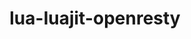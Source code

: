 ---
title: "lua-luajit-openresty"
layout: cache
categories: [package, develop]
meta: {"compilers": ["gcc@10.5.0", "gcc@13.3.0"], "num_specs": 72, "num_specs_by_stack": {"developer-tools-aarch64-linux-gnu": 36, "developer-tools-x86_64_v3-linux-gnu": 36, "root": 72}, "oss": ["centos7", "rhel8"], "platforms": ["linux"], "stacks": ["developer-tools-aarch64-linux-gnu", "developer-tools-x86_64_v3-linux-gnu", "root"], "targets": ["aarch64", "x86_64_v3"], "versions": ["2.1-20240626", "2.1-20250515"]}
spec_details: [{"compiler": "gcc@10.5.0", "hash": "2ey37d2oi5nyvi2ph5xu7dl3ay2yybtn", "os": "centos7", "platform": "linux", "size": "-", "stacks": ["developer-tools-x86_64_v3-linux-gnu", "root"], "target": "x86_64_v3", "variants": ["build_system=makefile", "commit=eec7a8016c3381b949b5d84583800d05897fa960", "fetcher=curl", "+lualinks"], "versions": ["2.1-20250515"]}, {"compiler": "gcc@13.3.0", "hash": "2h6bwk6ngzyqxaizpfeisxvu44x5cd4x", "os": "rhel8", "platform": "linux", "size": "-", "stacks": ["developer-tools-aarch64-linux-gnu", "root"], "target": "aarch64", "variants": ["build_system=makefile", "commit=eec7a8016c3381b949b5d84583800d05897fa960", "fetcher=curl", "+lualinks"], "versions": ["2.1-20250515"]}, {"compiler": "gcc@13.3.0", "hash": "2mzc4j3wesqwopc6famdmlb4h47xbdyd", "os": "rhel8", "platform": "linux", "size": "-", "stacks": ["developer-tools-aarch64-linux-gnu", "root"], "target": "aarch64", "variants": ["build_system=makefile", "commit=eec7a8016c3381b949b5d84583800d05897fa960", "fetcher=curl", "+lualinks"], "versions": ["2.1-20250515"]}, {"compiler": "gcc@10.5.0", "hash": "2owm24kw2sdnxeeg254bclikpo555a4m", "os": "centos7", "platform": "linux", "size": "-", "stacks": ["developer-tools-x86_64_v3-linux-gnu", "root"], "target": "x86_64_v3", "variants": ["build_system=makefile", "fetcher=curl", "+lualinks"], "versions": ["2.1-20240626"]}, {"compiler": "gcc@10.5.0", "hash": "32yyrnh6ou5vsd5rbzensd76dbcyeck7", "os": "centos7", "platform": "linux", "size": "-", "stacks": ["developer-tools-x86_64_v3-linux-gnu", "root"], "target": "x86_64_v3", "variants": ["build_system=makefile", "commit=eec7a8016c3381b949b5d84583800d05897fa960", "fetcher=curl", "+lualinks"], "versions": ["2.1-20250515"]}, {"compiler": "gcc@10.5.0", "hash": "37e6utrfja5kh3isljdgl53s3srbxmt5", "os": "centos7", "platform": "linux", "size": "-", "stacks": ["developer-tools-x86_64_v3-linux-gnu", "root"], "target": "x86_64_v3", "variants": ["build_system=makefile", "commit=eec7a8016c3381b949b5d84583800d05897fa960", "fetcher=curl", "+lualinks"], "versions": ["2.1-20250515"]}, {"compiler": "gcc@10.5.0", "hash": "3glfgym3teq5cdaordb4z3rietxzmm5b", "os": "centos7", "platform": "linux", "size": "-", "stacks": ["developer-tools-x86_64_v3-linux-gnu", "root"], "target": "x86_64_v3", "variants": ["build_system=makefile", "fetcher=curl", "+lualinks"], "versions": ["2.1-20240626"]}, {"compiler": "gcc@10.5.0", "hash": "3jww2jrofxwibuevwdlwdfjd75dwkw2k", "os": "centos7", "platform": "linux", "size": "-", "stacks": ["developer-tools-x86_64_v3-linux-gnu", "root"], "target": "x86_64_v3", "variants": ["build_system=makefile", "fetcher=curl", "+lualinks"], "versions": ["2.1-20240626"]}, {"compiler": "gcc@10.5.0", "hash": "3lhnlfyz3b4ajnnw2ogesgqt36kbaz5t", "os": "centos7", "platform": "linux", "size": "-", "stacks": ["developer-tools-x86_64_v3-linux-gnu", "root"], "target": "x86_64_v3", "variants": ["build_system=makefile", "fetcher=curl", "+lualinks"], "versions": ["2.1-20240626"]}, {"compiler": "gcc@13.3.0", "hash": "42saajit4qdlw4seb6cc4brxawqmopwf", "os": "rhel8", "platform": "linux", "size": "-", "stacks": ["developer-tools-aarch64-linux-gnu", "root"], "target": "aarch64", "variants": ["build_system=makefile", "commit=eec7a8016c3381b949b5d84583800d05897fa960", "fetcher=curl", "+lualinks"], "versions": ["2.1-20250515"]}, {"compiler": "gcc@10.5.0", "hash": "5gvupmsabqs3x2wnszvuktgo7yia4eym", "os": "centos7", "platform": "linux", "size": "-", "stacks": ["developer-tools-x86_64_v3-linux-gnu", "root"], "target": "x86_64_v3", "variants": ["build_system=makefile", "commit=eec7a8016c3381b949b5d84583800d05897fa960", "fetcher=curl", "+lualinks"], "versions": ["2.1-20250515"]}, {"compiler": "gcc@13.3.0", "hash": "73ysqm4tmqyeq5ayptvjtym3azdeat53", "os": "rhel8", "platform": "linux", "size": "-", "stacks": ["developer-tools-aarch64-linux-gnu", "root"], "target": "aarch64", "variants": ["build_system=makefile", "fetcher=curl", "+lualinks"], "versions": ["2.1-20240626"]}, {"compiler": "gcc@13.3.0", "hash": "7dhozmsq7y5d5mewsvw4oabyudaud5yw", "os": "rhel8", "platform": "linux", "size": "-", "stacks": ["developer-tools-aarch64-linux-gnu", "root"], "target": "aarch64", "variants": ["build_system=makefile", "commit=eec7a8016c3381b949b5d84583800d05897fa960", "fetcher=curl", "+lualinks"], "versions": ["2.1-20250515"]}, {"compiler": "gcc@13.3.0", "hash": "7eqbv5lqtq4uibe7ul2rz2fsm6kfttxa", "os": "rhel8", "platform": "linux", "size": "-", "stacks": ["developer-tools-aarch64-linux-gnu", "root"], "target": "aarch64", "variants": ["build_system=makefile", "fetcher=curl", "+lualinks"], "versions": ["2.1-20240626"]}, {"compiler": "gcc@13.3.0", "hash": "a644as5eeinda4jktwhetvrhyaq5ryrq", "os": "rhel8", "platform": "linux", "size": "-", "stacks": ["developer-tools-aarch64-linux-gnu", "root"], "target": "aarch64", "variants": ["build_system=makefile", "fetcher=curl", "+lualinks"], "versions": ["2.1-20240626"]}, {"compiler": "gcc@10.5.0", "hash": "b7twnhrzvdojcntmty4ogyrm4qvzdsv7", "os": "centos7", "platform": "linux", "size": "-", "stacks": ["developer-tools-x86_64_v3-linux-gnu", "root"], "target": "x86_64_v3", "variants": ["build_system=makefile", "commit=eec7a8016c3381b949b5d84583800d05897fa960", "fetcher=curl", "+lualinks"], "versions": ["2.1-20250515"]}, {"compiler": "gcc@10.5.0", "hash": "c5ae7ew7ctb7tndksm2ucpmzuc3wiyu2", "os": "centos7", "platform": "linux", "size": "-", "stacks": ["developer-tools-x86_64_v3-linux-gnu", "root"], "target": "x86_64_v3", "variants": ["build_system=makefile", "commit=eec7a8016c3381b949b5d84583800d05897fa960", "fetcher=curl", "+lualinks"], "versions": ["2.1-20250515"]}, {"compiler": "gcc@13.3.0", "hash": "cfmw3ykag6htucmhqj7llhkfsqibcrsu", "os": "rhel8", "platform": "linux", "size": "-", "stacks": ["developer-tools-aarch64-linux-gnu", "root"], "target": "aarch64", "variants": ["build_system=makefile", "fetcher=curl", "+lualinks"], "versions": ["2.1-20240626"]}, {"compiler": "gcc@13.3.0", "hash": "d3ngqnvxgstewbwbvbwubeou7mxfct7h", "os": "rhel8", "platform": "linux", "size": "-", "stacks": ["developer-tools-aarch64-linux-gnu", "root"], "target": "aarch64", "variants": ["build_system=makefile", "fetcher=curl", "+lualinks"], "versions": ["2.1-20240626"]}, {"compiler": "gcc@13.3.0", "hash": "ddn2rbnoklgnmrwj6pmfldqvdc3ndmlg", "os": "rhel8", "platform": "linux", "size": "-", "stacks": ["developer-tools-aarch64-linux-gnu", "root"], "target": "aarch64", "variants": ["build_system=makefile", "fetcher=curl", "+lualinks"], "versions": ["2.1-20240626"]}, {"compiler": "gcc@10.5.0", "hash": "dejkiebu6wossbxdlpmlvoa27bolh63q", "os": "centos7", "platform": "linux", "size": "-", "stacks": ["developer-tools-x86_64_v3-linux-gnu", "root"], "target": "x86_64_v3", "variants": ["build_system=makefile", "commit=eec7a8016c3381b949b5d84583800d05897fa960", "fetcher=curl", "+lualinks"], "versions": ["2.1-20250515"]}, {"compiler": "gcc@13.3.0", "hash": "e2lsqivzyru6c3r2rdpco3p3ocww55go", "os": "rhel8", "platform": "linux", "size": "-", "stacks": ["developer-tools-aarch64-linux-gnu", "root"], "target": "aarch64", "variants": ["build_system=makefile", "commit=eec7a8016c3381b949b5d84583800d05897fa960", "fetcher=curl", "+lualinks"], "versions": ["2.1-20250515"]}, {"compiler": "gcc@13.3.0", "hash": "ebyaehw4f2mxo47amamasrcdzyvnbg6j", "os": "rhel8", "platform": "linux", "size": "-", "stacks": ["developer-tools-aarch64-linux-gnu", "root"], "target": "aarch64", "variants": ["build_system=makefile", "commit=eec7a8016c3381b949b5d84583800d05897fa960", "fetcher=curl", "+lualinks"], "versions": ["2.1-20250515"]}, {"compiler": "gcc@10.5.0", "hash": "ecwfikveja2smxwgo24zjt4tkudt6lut", "os": "centos7", "platform": "linux", "size": "-", "stacks": ["developer-tools-x86_64_v3-linux-gnu", "root"], "target": "x86_64_v3", "variants": ["build_system=makefile", "fetcher=curl", "+lualinks"], "versions": ["2.1-20240626"]}, {"compiler": "gcc@13.3.0", "hash": "ef42gedqh6swiofohlhfl7svypg5am6y", "os": "rhel8", "platform": "linux", "size": "-", "stacks": ["developer-tools-aarch64-linux-gnu", "root"], "target": "aarch64", "variants": ["build_system=makefile", "fetcher=curl", "+lualinks"], "versions": ["2.1-20240626"]}, {"compiler": "gcc@13.3.0", "hash": "fhw5udlbs5hk25mdtfcxe4wq4ha27zlr", "os": "rhel8", "platform": "linux", "size": "-", "stacks": ["developer-tools-aarch64-linux-gnu", "root"], "target": "aarch64", "variants": ["build_system=makefile", "fetcher=curl", "+lualinks"], "versions": ["2.1-20240626"]}, {"compiler": "gcc@13.3.0", "hash": "gqfh57ak4ycchce3ogsmylsyeyd7rbwq", "os": "rhel8", "platform": "linux", "size": "-", "stacks": ["developer-tools-aarch64-linux-gnu", "root"], "target": "aarch64", "variants": ["build_system=makefile", "commit=eec7a8016c3381b949b5d84583800d05897fa960", "fetcher=curl", "+lualinks"], "versions": ["2.1-20250515"]}, {"compiler": "gcc@10.5.0", "hash": "guo743icx37hhb6ddvedq2hw7eqrtals", "os": "centos7", "platform": "linux", "size": "-", "stacks": ["developer-tools-x86_64_v3-linux-gnu", "root"], "target": "x86_64_v3", "variants": ["build_system=makefile", "commit=eec7a8016c3381b949b5d84583800d05897fa960", "fetcher=curl", "+lualinks"], "versions": ["2.1-20250515"]}, {"compiler": "gcc@13.3.0", "hash": "gz3mraepksedcchdlp24knyc5ovls3qr", "os": "rhel8", "platform": "linux", "size": "-", "stacks": ["developer-tools-aarch64-linux-gnu", "root"], "target": "aarch64", "variants": ["build_system=makefile", "fetcher=curl", "+lualinks"], "versions": ["2.1-20240626"]}, {"compiler": "gcc@13.3.0", "hash": "hblj7fhh3xsx6235djd5bs67yvdrezlx", "os": "rhel8", "platform": "linux", "size": "-", "stacks": ["developer-tools-aarch64-linux-gnu", "root"], "target": "aarch64", "variants": ["build_system=makefile", "fetcher=curl", "+lualinks"], "versions": ["2.1-20240626"]}, {"compiler": "gcc@10.5.0", "hash": "htrzqclsktr4wyqos4ojeburejpyqy77", "os": "centos7", "platform": "linux", "size": "-", "stacks": ["developer-tools-x86_64_v3-linux-gnu", "root"], "target": "x86_64_v3", "variants": ["build_system=makefile", "commit=eec7a8016c3381b949b5d84583800d05897fa960", "fetcher=curl", "+lualinks"], "versions": ["2.1-20250515"]}, {"compiler": "gcc@13.3.0", "hash": "hzbcbtzdyrkql3yh66hqqxreh2eardck", "os": "rhel8", "platform": "linux", "size": "-", "stacks": ["developer-tools-aarch64-linux-gnu", "root"], "target": "aarch64", "variants": ["build_system=makefile", "fetcher=curl", "+lualinks"], "versions": ["2.1-20240626"]}, {"compiler": "gcc@13.3.0", "hash": "i5vamqzhcopurtda3dht3tcxmeeqgao3", "os": "rhel8", "platform": "linux", "size": "-", "stacks": ["developer-tools-aarch64-linux-gnu", "root"], "target": "aarch64", "variants": ["build_system=makefile", "commit=eec7a8016c3381b949b5d84583800d05897fa960", "fetcher=curl", "+lualinks"], "versions": ["2.1-20250515"]}, {"compiler": "gcc@10.5.0", "hash": "igolbvgjngd75n4xdzly7sau6lfty3kc", "os": "centos7", "platform": "linux", "size": "-", "stacks": ["developer-tools-x86_64_v3-linux-gnu", "root"], "target": "x86_64_v3", "variants": ["build_system=makefile", "commit=eec7a8016c3381b949b5d84583800d05897fa960", "fetcher=curl", "+lualinks"], "versions": ["2.1-20250515"]}, {"compiler": "gcc@10.5.0", "hash": "irwyo6kocsscawrwzqbqb46wmerajbju", "os": "centos7", "platform": "linux", "size": "-", "stacks": ["developer-tools-x86_64_v3-linux-gnu", "root"], "target": "x86_64_v3", "variants": ["build_system=makefile", "commit=eec7a8016c3381b949b5d84583800d05897fa960", "fetcher=curl", "+lualinks"], "versions": ["2.1-20250515"]}, {"compiler": "gcc@10.5.0", "hash": "jashmoggbpmezq2ff4fr6ibbubv5hrom", "os": "centos7", "platform": "linux", "size": "-", "stacks": ["developer-tools-x86_64_v3-linux-gnu", "root"], "target": "x86_64_v3", "variants": ["build_system=makefile", "commit=eec7a8016c3381b949b5d84583800d05897fa960", "fetcher=curl", "+lualinks"], "versions": ["2.1-20250515"]}, {"compiler": "gcc@10.5.0", "hash": "k36ucghzpkcqcjt5oa4rvyn5ybxdpf3t", "os": "centos7", "platform": "linux", "size": "-", "stacks": ["developer-tools-x86_64_v3-linux-gnu", "root"], "target": "x86_64_v3", "variants": ["build_system=makefile", "fetcher=curl", "+lualinks"], "versions": ["2.1-20240626"]}, {"compiler": "gcc@13.3.0", "hash": "kbintuwip6mxp2l6rtsn4tcb37sj3io7", "os": "rhel8", "platform": "linux", "size": "-", "stacks": ["developer-tools-aarch64-linux-gnu", "root"], "target": "aarch64", "variants": ["build_system=makefile", "commit=eec7a8016c3381b949b5d84583800d05897fa960", "fetcher=curl", "+lualinks"], "versions": ["2.1-20250515"]}, {"compiler": "gcc@13.3.0", "hash": "kgyqa3a5c4hh27l65h7heavipyl7dlgd", "os": "rhel8", "platform": "linux", "size": "-", "stacks": ["developer-tools-aarch64-linux-gnu", "root"], "target": "aarch64", "variants": ["build_system=makefile", "commit=eec7a8016c3381b949b5d84583800d05897fa960", "fetcher=curl", "+lualinks"], "versions": ["2.1-20250515"]}, {"compiler": "gcc@13.3.0", "hash": "l3kh2vzhmtt3vzf744op7o2snzlugt2z", "os": "rhel8", "platform": "linux", "size": "-", "stacks": ["developer-tools-aarch64-linux-gnu", "root"], "target": "aarch64", "variants": ["build_system=makefile", "fetcher=curl", "+lualinks"], "versions": ["2.1-20240626"]}, {"compiler": "gcc@10.5.0", "hash": "limasuybh4f2hcpaqtjelx6epaan6z2u", "os": "centos7", "platform": "linux", "size": "-", "stacks": ["developer-tools-x86_64_v3-linux-gnu", "root"], "target": "x86_64_v3", "variants": ["build_system=makefile", "commit=eec7a8016c3381b949b5d84583800d05897fa960", "fetcher=curl", "+lualinks"], "versions": ["2.1-20250515"]}, {"compiler": "gcc@13.3.0", "hash": "mcks5chbjpxiy7tvoc4j6llxs3m3gn7i", "os": "rhel8", "platform": "linux", "size": "-", "stacks": ["developer-tools-aarch64-linux-gnu", "root"], "target": "aarch64", "variants": ["build_system=makefile", "commit=eec7a8016c3381b949b5d84583800d05897fa960", "fetcher=curl", "+lualinks"], "versions": ["2.1-20250515"]}, {"compiler": "gcc@10.5.0", "hash": "mjppholhhwylpso2z6ha3tiummlzgphr", "os": "centos7", "platform": "linux", "size": "-", "stacks": ["developer-tools-x86_64_v3-linux-gnu", "root"], "target": "x86_64_v3", "variants": ["build_system=makefile", "commit=eec7a8016c3381b949b5d84583800d05897fa960", "fetcher=curl", "+lualinks"], "versions": ["2.1-20250515"]}, {"compiler": "gcc@10.5.0", "hash": "n37pgj5keb7jriv4e4zqypwmxusc3tm5", "os": "centos7", "platform": "linux", "size": "-", "stacks": ["developer-tools-x86_64_v3-linux-gnu", "root"], "target": "x86_64_v3", "variants": ["build_system=makefile", "commit=eec7a8016c3381b949b5d84583800d05897fa960", "fetcher=curl", "+lualinks"], "versions": ["2.1-20250515"]}, {"compiler": "gcc@10.5.0", "hash": "o2p7o3kylbmvsq5mepf2vfgjgwqs6c5l", "os": "centos7", "platform": "linux", "size": "-", "stacks": ["developer-tools-x86_64_v3-linux-gnu", "root"], "target": "x86_64_v3", "variants": ["build_system=makefile", "fetcher=curl", "+lualinks"], "versions": ["2.1-20240626"]}, {"compiler": "gcc@13.3.0", "hash": "ou6sfo2oegoa6uoaxr2outniknvnttn5", "os": "rhel8", "platform": "linux", "size": "-", "stacks": ["developer-tools-aarch64-linux-gnu", "root"], "target": "aarch64", "variants": ["build_system=makefile", "commit=eec7a8016c3381b949b5d84583800d05897fa960", "fetcher=curl", "+lualinks"], "versions": ["2.1-20250515"]}, {"compiler": "gcc@13.3.0", "hash": "p3gxlfisunbrf7u3ninivyli4h4mgobx", "os": "rhel8", "platform": "linux", "size": "-", "stacks": ["developer-tools-aarch64-linux-gnu", "root"], "target": "aarch64", "variants": ["build_system=makefile", "commit=eec7a8016c3381b949b5d84583800d05897fa960", "fetcher=curl", "+lualinks"], "versions": ["2.1-20250515"]}, {"compiler": "gcc@10.5.0", "hash": "p56g3r6z4y2fep6mskw4knhg44bhjjby", "os": "centos7", "platform": "linux", "size": "-", "stacks": ["developer-tools-x86_64_v3-linux-gnu", "root"], "target": "x86_64_v3", "variants": ["build_system=makefile", "fetcher=curl", "+lualinks"], "versions": ["2.1-20240626"]}, {"compiler": "gcc@10.5.0", "hash": "pqvt2mfbc7dzns4mhn34swujn2p3qf4u", "os": "centos7", "platform": "linux", "size": "-", "stacks": ["developer-tools-x86_64_v3-linux-gnu", "root"], "target": "x86_64_v3", "variants": ["build_system=makefile", "fetcher=curl", "+lualinks"], "versions": ["2.1-20240626"]}, {"compiler": "gcc@13.3.0", "hash": "q3juuofv3xadi2ysaaeykbhni7digcis", "os": "rhel8", "platform": "linux", "size": "-", "stacks": ["developer-tools-aarch64-linux-gnu", "root"], "target": "aarch64", "variants": ["build_system=makefile", "fetcher=curl", "+lualinks"], "versions": ["2.1-20240626"]}, {"compiler": "gcc@10.5.0", "hash": "qsmqf2havcbfc5ebwsvhwfst3y5ujzvo", "os": "centos7", "platform": "linux", "size": "-", "stacks": ["developer-tools-x86_64_v3-linux-gnu", "root"], "target": "x86_64_v3", "variants": ["build_system=makefile", "commit=eec7a8016c3381b949b5d84583800d05897fa960", "fetcher=curl", "+lualinks"], "versions": ["2.1-20250515"]}, {"compiler": "gcc@10.5.0", "hash": "qwzvdlewfexaxkrdeo32mfbybccjw64r", "os": "centos7", "platform": "linux", "size": "-", "stacks": ["developer-tools-x86_64_v3-linux-gnu", "root"], "target": "x86_64_v3", "variants": ["build_system=makefile", "commit=eec7a8016c3381b949b5d84583800d05897fa960", "fetcher=curl", "+lualinks"], "versions": ["2.1-20250515"]}, {"compiler": "gcc@13.3.0", "hash": "rbnp6cfd23vx4hvomrdw66rj6yw5yqbt", "os": "rhel8", "platform": "linux", "size": "-", "stacks": ["developer-tools-aarch64-linux-gnu", "root"], "target": "aarch64", "variants": ["build_system=makefile", "commit=eec7a8016c3381b949b5d84583800d05897fa960", "fetcher=curl", "+lualinks"], "versions": ["2.1-20250515"]}, {"compiler": "gcc@13.3.0", "hash": "rl6kszahoudhvv4xsjclnrx5ctkc2u7e", "os": "rhel8", "platform": "linux", "size": "-", "stacks": ["developer-tools-aarch64-linux-gnu", "root"], "target": "aarch64", "variants": ["build_system=makefile", "commit=eec7a8016c3381b949b5d84583800d05897fa960", "fetcher=curl", "+lualinks"], "versions": ["2.1-20250515"]}, {"compiler": "gcc@10.5.0", "hash": "rnl7icvy52zfhgshfxsrttr64kw6ucru", "os": "centos7", "platform": "linux", "size": "-", "stacks": ["developer-tools-x86_64_v3-linux-gnu", "root"], "target": "x86_64_v3", "variants": ["build_system=makefile", "fetcher=curl", "+lualinks"], "versions": ["2.1-20240626"]}, {"compiler": "gcc@10.5.0", "hash": "supzs5hfh4ajnere5od6bmqdjk2yzgha", "os": "centos7", "platform": "linux", "size": "-", "stacks": ["developer-tools-x86_64_v3-linux-gnu", "root"], "target": "x86_64_v3", "variants": ["build_system=makefile", "commit=eec7a8016c3381b949b5d84583800d05897fa960", "fetcher=curl", "+lualinks"], "versions": ["2.1-20250515"]}, {"compiler": "gcc@13.3.0", "hash": "tg4cpa2g5tsdcn3qajgd6jtwyggjs4hg", "os": "rhel8", "platform": "linux", "size": "-", "stacks": ["developer-tools-aarch64-linux-gnu", "root"], "target": "aarch64", "variants": ["build_system=makefile", "commit=eec7a8016c3381b949b5d84583800d05897fa960", "fetcher=curl", "+lualinks"], "versions": ["2.1-20250515"]}, {"compiler": "gcc@13.3.0", "hash": "tn66mxjd2gkoth6tla6nnbudsesmopue", "os": "rhel8", "platform": "linux", "size": "-", "stacks": ["developer-tools-aarch64-linux-gnu", "root"], "target": "aarch64", "variants": ["build_system=makefile", "commit=eec7a8016c3381b949b5d84583800d05897fa960", "fetcher=curl", "+lualinks"], "versions": ["2.1-20250515"]}, {"compiler": "gcc@13.3.0", "hash": "ufm5vkrmtwxcdvbpu4fmubsosyjodd2l", "os": "rhel8", "platform": "linux", "size": "-", "stacks": ["developer-tools-aarch64-linux-gnu", "root"], "target": "aarch64", "variants": ["build_system=makefile", "fetcher=curl", "+lualinks"], "versions": ["2.1-20240626"]}, {"compiler": "gcc@13.3.0", "hash": "ufnnl5qajga7qtbdj6gstqwc6zyjzpvu", "os": "rhel8", "platform": "linux", "size": "-", "stacks": ["developer-tools-aarch64-linux-gnu", "root"], "target": "aarch64", "variants": ["build_system=makefile", "fetcher=curl", "+lualinks"], "versions": ["2.1-20240626"]}, {"compiler": "gcc@10.5.0", "hash": "v7rhal5ihlecmi6qlspadovhv3ay6igl", "os": "centos7", "platform": "linux", "size": "-", "stacks": ["developer-tools-x86_64_v3-linux-gnu", "root"], "target": "x86_64_v3", "variants": ["build_system=makefile", "fetcher=curl", "+lualinks"], "versions": ["2.1-20240626"]}, {"compiler": "gcc@13.3.0", "hash": "vfigef3kz3wzndm5l2vaygrwhns2h6uo", "os": "rhel8", "platform": "linux", "size": "-", "stacks": ["developer-tools-aarch64-linux-gnu", "root"], "target": "aarch64", "variants": ["build_system=makefile", "commit=eec7a8016c3381b949b5d84583800d05897fa960", "fetcher=curl", "+lualinks"], "versions": ["2.1-20250515"]}, {"compiler": "gcc@10.5.0", "hash": "vgraz75sjbloolwgkh7pfgl43yzgildv", "os": "centos7", "platform": "linux", "size": "-", "stacks": ["developer-tools-x86_64_v3-linux-gnu", "root"], "target": "x86_64_v3", "variants": ["build_system=makefile", "commit=eec7a8016c3381b949b5d84583800d05897fa960", "fetcher=curl", "+lualinks"], "versions": ["2.1-20250515"]}, {"compiler": "gcc@10.5.0", "hash": "vvv4xx3mlifaxrthvnfxtr6tjwb3ea72", "os": "centos7", "platform": "linux", "size": "-", "stacks": ["developer-tools-x86_64_v3-linux-gnu", "root"], "target": "x86_64_v3", "variants": ["build_system=makefile", "fetcher=curl", "+lualinks"], "versions": ["2.1-20240626"]}, {"compiler": "gcc@10.5.0", "hash": "w3653eja3rrbfdrymkmpgxysdxanqdq6", "os": "centos7", "platform": "linux", "size": "-", "stacks": ["developer-tools-x86_64_v3-linux-gnu", "root"], "target": "x86_64_v3", "variants": ["build_system=makefile", "fetcher=curl", "+lualinks"], "versions": ["2.1-20240626"]}, {"compiler": "gcc@13.3.0", "hash": "x2o3kgl6ou7pq75z6pp7hjfrtzlcstxx", "os": "rhel8", "platform": "linux", "size": "-", "stacks": ["developer-tools-aarch64-linux-gnu", "root"], "target": "aarch64", "variants": ["build_system=makefile", "commit=eec7a8016c3381b949b5d84583800d05897fa960", "fetcher=curl", "+lualinks"], "versions": ["2.1-20250515"]}, {"compiler": "gcc@13.3.0", "hash": "xc4umk2rwd6idqjzdcegpumsescl3ruh", "os": "rhel8", "platform": "linux", "size": "-", "stacks": ["developer-tools-aarch64-linux-gnu", "root"], "target": "aarch64", "variants": ["build_system=makefile", "commit=eec7a8016c3381b949b5d84583800d05897fa960", "fetcher=curl", "+lualinks"], "versions": ["2.1-20250515"]}, {"compiler": "gcc@10.5.0", "hash": "xjses5vk434kmvcjucrh73zchcbpreua", "os": "centos7", "platform": "linux", "size": "-", "stacks": ["developer-tools-x86_64_v3-linux-gnu", "root"], "target": "x86_64_v3", "variants": ["build_system=makefile", "commit=eec7a8016c3381b949b5d84583800d05897fa960", "fetcher=curl", "+lualinks"], "versions": ["2.1-20250515"]}, {"compiler": "gcc@10.5.0", "hash": "xjxkbtshhdebt3ddmijbt4y3vhxwz2py", "os": "centos7", "platform": "linux", "size": "-", "stacks": ["developer-tools-x86_64_v3-linux-gnu", "root"], "target": "x86_64_v3", "variants": ["build_system=makefile", "fetcher=curl", "+lualinks"], "versions": ["2.1-20240626"]}, {"compiler": "gcc@13.3.0", "hash": "xlijh7keau7op66m4vvtdllc66lb2zfg", "os": "rhel8", "platform": "linux", "size": "-", "stacks": ["developer-tools-aarch64-linux-gnu", "root"], "target": "aarch64", "variants": ["build_system=makefile", "commit=eec7a8016c3381b949b5d84583800d05897fa960", "fetcher=curl", "+lualinks"], "versions": ["2.1-20250515"]}, {"compiler": "gcc@10.5.0", "hash": "zapsdgxydj6mvu6wyu6lc4riiamz47pv", "os": "centos7", "platform": "linux", "size": "-", "stacks": ["developer-tools-x86_64_v3-linux-gnu", "root"], "target": "x86_64_v3", "variants": ["build_system=makefile", "commit=eec7a8016c3381b949b5d84583800d05897fa960", "fetcher=curl", "+lualinks"], "versions": ["2.1-20250515"]}, {"compiler": "gcc@10.5.0", "hash": "zrk23gxdqyhlbofi32n2mayw47ppbhxa", "os": "centos7", "platform": "linux", "size": "-", "stacks": ["developer-tools-x86_64_v3-linux-gnu", "root"], "target": "x86_64_v3", "variants": ["build_system=makefile", "fetcher=curl", "+lualinks"], "versions": ["2.1-20240626"]}]
---